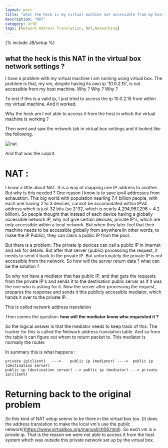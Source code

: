 ```yaml
---
layout: post
title: "what the heck is my virtual machine not accessible from my host machine ?"
description: "NAT"
category: utf8
tags: [Network Address Translation, NAT,Networking]
---
```

{% include JB/setup %}

## what the heck is this NAT in the virtual box  network settings ?

I have a problem with my virtual machine I am running using virtual box. The problem is that, my vm, despite having its own ip
'10.0.2.15', is not accessible from my host machine. Why ? Why ? Why ?

To test if this is a valid ip, I just tried to access the ip 10.0.2.15 from within my virtual machine. And it worked.

Why the heck am I not able to access it from the host in which the virtual machine is working ?

Then went and saw the network tab in virtual box settings and it looked like the following.

![nat](https://cloud.githubusercontent.com/assets/5524260/18813132/e405dec6-82a1-11e6-8694-f5b8836f02eb.png).

And that was the culprit.

# NAT :

I know a little about NAT. It is a way of mapping one IP address to another. But why is this needed ?
One reason I know is to save ipv4 addresses from exhaustion. This big world with population nearling 7.4 billion people,
with each one having 2 to 3 devices, cannot be accomodated within IPV4 address which is just 32 bits (so 2^32, which is nearly 
4,294,967,296 ~ 4.2 billion). So people thought that instead of each device having a globally accessible network IP, why not
give certain devices, private IP's, which are only accessible within a local network. But when they later feel that their
machine needs to be accessible globally from anywhere(in other words, to make the IP Public), they can claim a public IP from
the pool.

But there is a problem. The private ip devices can call a public IP in internet and ask for details. But after that 
server (public) processing the request, it needs to send it back to the private IP. But unfortunately the private IP 
is not accessible from the network. So how will the server return data ? what can be the solution ?

So why not have a mediator that has public IP, and that gets the requests from the private IP's and sends it to the 
destination public server as if it was the one who is asking for it. Now the server after processing the request, prepares the 
response and sends it this publicly accessible mediator, which hands it over to the private IP.

This is called network address translation




Then comes the question:  **how will the mediator know who requested it ?**

So the logical answer is that the mediator needs to keep track of this. The tracker for this is called the 
Network address translation table. And so from the table it can figure out whom to return packet to.
This mediator is normally the router.

In summary this is what happens :

```
private ip(client)   --->    public ip (mediator) ---->  public ip (destination server)
public ip (destination server) --> public ip (mediator) ---> private ip(client) 

```


# Returning back to the original problem 

So this kind of NAT setup seems to be there in the virtual box too. [It does the address translation to make the local vm's
use the public network[(https://www.virtualbox.org/manual/ch06.html). So each vm is a private ip. That is the reason
we were not able to access it from the host system which was outside this private network set up by the virtual box.









